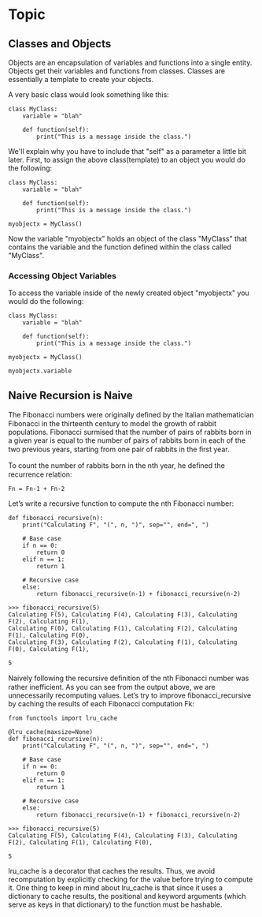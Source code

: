 # Topic
## Classes and Objects

Objects are an encapsulation of variables and functions into a single entity. Objects get their variables and functions from classes. Classes are essentially a template to create your objects.

A very basic class would look something like this:
```
class MyClass:
    variable = "blah"

    def function(self):
        print("This is a message inside the class.")
```
We'll explain why you have to include that "self" as a parameter a little bit later. First, to assign the above class(template) to an object you would do the following:

```
class MyClass:
    variable = "blah"

    def function(self):
        print("This is a message inside the class.")

myobjectx = MyClass()
```
Now the variable "myobjectx" holds an object of the class "MyClass" that contains the variable and the function defined within the class called "MyClass".

### Accessing Object Variables
To access the variable inside of the newly created object "myobjectx" you would do the following:
```
class MyClass:
    variable = "blah"

    def function(self):
        print("This is a message inside the class.")

myobjectx = MyClass()

myobjectx.variable
```

## Naive Recursion is Naive
The Fibonacci numbers were originally deﬁned by the Italian mathematician Fibonacci in the thirteenth century to model the growth of rabbit populations. Fibonacci surmised that the number of pairs of rabbits born in a given year is equal to the number of pairs of rabbits born in each of the two previous years, starting from one pair of rabbits in the ﬁrst year.

To count the number of rabbits born in the nth year, he deﬁned the recurrence relation:
```
Fn = Fn-1 + Fn-2
```
Let’s write a recursive function to compute the nth Fibonacci number:

```
def fibonacci_recursive(n):
    print("Calculating F", "(", n, ")", sep="", end=", ")

    # Base case
    if n == 0:
        return 0
    elif n == 1:
        return 1

    # Recursive case
    else:
        return fibonacci_recursive(n-1) + fibonacci_recursive(n-2)
```
```
>>> fibonacci_recursive(5)
Calculating F(5), Calculating F(4), Calculating F(3), Calculating F(2), Calculating F(1), 
Calculating F(0), Calculating F(1), Calculating F(2), Calculating F(1), Calculating F(0), 
Calculating F(3), Calculating F(2), Calculating F(1), Calculating F(0), Calculating F(1),

5
```
Naively following the recursive deﬁnition of the nth Fibonacci number was rather inefficient. As you can see from the output above, we are unnecessarily recomputing values. Let’s try to improve fibonacci_recursive by caching the results of each Fibonacci computation Fk:
```
from functools import lru_cache

@lru_cache(maxsize=None)
def fibonacci_recursive(n):
    print("Calculating F", "(", n, ")", sep="", end=", ")

    # Base case
    if n == 0:
        return 0
    elif n == 1:
        return 1

    # Recursive case
    else:
        return fibonacci_recursive(n-1) + fibonacci_recursive(n-2)
```
```
>>> fibonacci_recursive(5)
Calculating F(5), Calculating F(4), Calculating F(3), Calculating F(2), Calculating F(1), Calculating F(0),

5
```
lru_cache is a decorator that caches the results. Thus, we avoid recomputation by explicitly checking for the value before trying to compute it. One thing to keep in mind about lru_cache is that since it uses a dictionary to cache results, the positional and keyword arguments (which serve as keys in that dictionary) to the function must be hashable.
